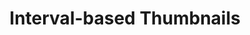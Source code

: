 ---
title: Interval-based Thumbnails
position: 8
request: /v1/create_token
main_message: Example below specifies creation of 320x240 size thumbnails at each 30 seconds of a video.
  Thumbnails and WebVTT file will be saved into the folder specified in “url” attribute of “destination” object.

request_examples:
  - code_block: |2-
      {
        "output" : "thumbnails",
        "destination": {
          "url":"s3://nyc3.digitaloceanspaces.com/qencode3/test/thumb/bbb/",
          "key":"abcde12345",
          "secret":"abcde12345",
          "permissions": "public-read"
        },
        "interval": 30,
        "width" : 320,
        "height" : 240
      }

    language: json
  
  - code_block: |2-
      curl https://api.qencode.com/v1/start_encode2 \
        -d task_token=b49e034d198262f1d5d15ed9f3cb8ee1 \
        -d query='{"query": {
            "source": "https://nyc3.digitaloceanspaces.com/qencode/bbb_sunflower_1080p_60fps_normal_339mb.mp4",
            "format": [
              {
                "output": "mp4",
                "destination": {
                  "url":"s3://nyc3.digitaloceanspaces.com/qencode3/test/bbb.mp4",
                  "key":"abcde12345",
                  "secret":"abcde12345",
                  "permissions": "public-read"
                },
                "file_extension": "mp4",
                "size": "320x240",
                "duration": 60
              },
              {
               "output" : "thumbnails",
               "destination": {
                  "url":"s3://nyc3.digitaloceanspaces.com/qencode3/test/thumb/bbb/",
                  "key":"abcde12345",
                  "secret":"abcde12345",
                  "permissions": "public-read"
                },
                "interval": 30,
                "width" : 320,
                "height" : 240
              }
            ]
          }
        } 

    language: json

response_examples:
  - code_block: |2-
      {"error":0,"upload_url":"https:\/\/storage.qencode.com\/v1\/upload_file","task_token":"471272a512d76c22665db9dcee893409"}

    language: json
---